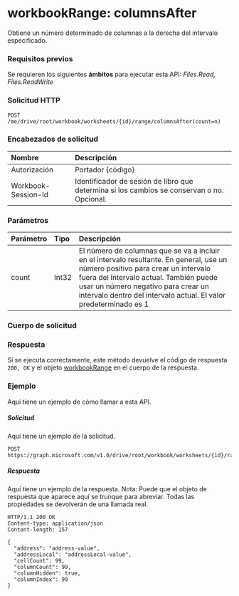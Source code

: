 # <a name="workbookrange-columnsafter"></a>workbookRange: columnsAfter

Obtiene un número determinado de columnas a la derecha del intervalo especificado.

### <a name="prerequisites"></a>Requisitos previos
Se requieren los siguientes **ámbitos** para ejecutar esta API: _Files.Read, Files.ReadWrite_
### <a name="http-request"></a>Solicitud HTTP
<!-- { "blockType": "ignored" } -->
```http
POST /me/drive/root/workbook/worksheets/{id}/range/columnsAfter(count=n)

```
### <a name="request-headers"></a>Encabezados de solicitud
| Nombre       | Descripción|
|:---------------|:----------|
| Autorización  | Portador {código}|
| Workbook-Session-Id  | Identificador de sesión de libro que determina si los cambios se conservan o no. Opcional.|

### <a name="parameters"></a>Parámetros

| Parámetro       | Tipo    |Descripción|
|:---------------|:--------|:----------|
|count|Int32|El número de columnas que se va a incluir en el intervalo resultante. En general, use un número positivo para crear un intervalo fuera del intervalo actual. También puede usar un número negativo para crear un intervalo dentro del intervalo actual. El valor predeterminado es 1|


### <a name="request-body"></a>Cuerpo de solicitud

### <a name="response"></a>Respuesta
Si se ejecuta correctamente, este método devuelve el código de respuesta `200, OK` y el objeto [workbookRange](../resources/range.md) en el cuerpo de la respuesta.

### <a name="example"></a>Ejemplo
Aquí tiene un ejemplo de cómo llamar a esta API.
##### <a name="request"></a>Solicitud
Aquí tiene un ejemplo de la solicitud.
<!-- {
  "blockType": "request",
  "name": "workbookrange_columnsafter"
}-->
```http
POST https://graph.microsoft.com/v1.0/drive/root/workbook/worksheets/{id}/range/columnsAfter(count=2)
```

##### <a name="response"></a>Respuesta
Aquí tiene un ejemplo de la respuesta. Nota: Puede que el objeto de respuesta que aparece aquí se trunque para abreviar. Todas las propiedades se devolverán de una llamada real.
<!-- {
  "blockType": "response",
  "truncated": true,
  "@odata.type": "microsoft.graph.range"
} -->
```http
HTTP/1.1 200 OK
Content-type: application/json
Content-length: 157

{
  "address": "address-value",
  "addressLocal": "addressLocal-value",
  "cellCount": 99,
  "columnCount": 99,
  "columnHidden": true,
  "columnIndex": 99
}
```
